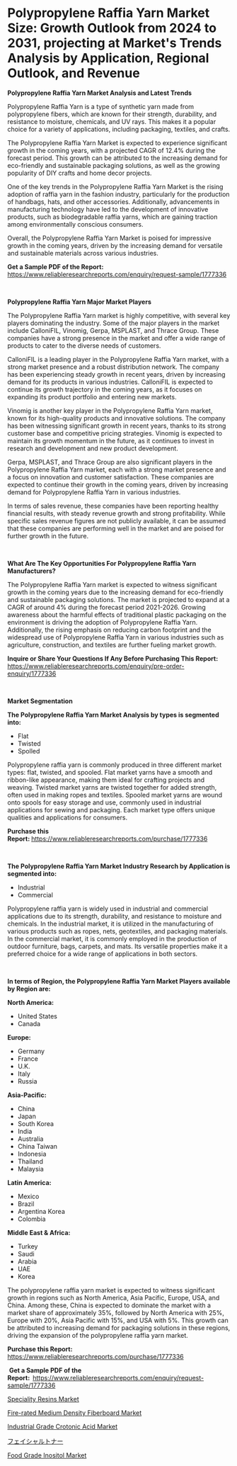 <p><h1>Polypropylene Raffia Yarn Market Size: Growth Outlook from 2024 to 2031, projecting at Market's Trends Analysis by Application, Regional Outlook, and Revenue</h1></p><p><strong>Polypropylene Raffia Yarn Market Analysis and Latest Trends</strong></p>
<p><p>Polypropylene Raffia Yarn is a type of synthetic yarn made from polypropylene fibers, which are known for their strength, durability, and resistance to moisture, chemicals, and UV rays. This makes it a popular choice for a variety of applications, including packaging, textiles, and crafts.</p><p>The Polypropylene Raffia Yarn Market is expected to experience significant growth in the coming years, with a projected CAGR of 12.4% during the forecast period. This growth can be attributed to the increasing demand for eco-friendly and sustainable packaging solutions, as well as the growing popularity of DIY crafts and home decor projects.</p><p>One of the key trends in the Polypropylene Raffia Yarn Market is the rising adoption of raffia yarn in the fashion industry, particularly for the production of handbags, hats, and other accessories. Additionally, advancements in manufacturing technology have led to the development of innovative products, such as biodegradable raffia yarns, which are gaining traction among environmentally conscious consumers.</p><p>Overall, the Polypropylene Raffia Yarn Market is poised for impressive growth in the coming years, driven by the increasing demand for versatile and sustainable materials across various industries.</p></p>
<p><strong>Get a Sample PDF of the Report:&nbsp;</strong> <a href="https://www.reliableresearchreports.com/enquiry/request-sample/1777336">https://www.reliableresearchreports.com/enquiry/request-sample/1777336</a></p>
<p>&nbsp;</p>
<p><strong>Polypropylene Raffia Yarn Major Market Players</strong></p>
<p><p>The Polypropylene Raffia Yarn market is highly competitive, with several key players dominating the industry. Some of the major players in the market include CalloniFIL, Vinomig, Gerpa, MSPLAST, and Thrace Group. These companies have a strong presence in the market and offer a wide range of products to cater to the diverse needs of customers.</p><p>CalloniFIL is a leading player in the Polypropylene Raffia Yarn market, with a strong market presence and a robust distribution network. The company has been experiencing steady growth in recent years, driven by increasing demand for its products in various industries. CalloniFIL is expected to continue its growth trajectory in the coming years, as it focuses on expanding its product portfolio and entering new markets.</p><p>Vinomig is another key player in the Polypropylene Raffia Yarn market, known for its high-quality products and innovative solutions. The company has been witnessing significant growth in recent years, thanks to its strong customer base and competitive pricing strategies. Vinomig is expected to maintain its growth momentum in the future, as it continues to invest in research and development and new product development.</p><p>Gerpa, MSPLAST, and Thrace Group are also significant players in the Polypropylene Raffia Yarn market, each with a strong market presence and a focus on innovation and customer satisfaction. These companies are expected to continue their growth in the coming years, driven by increasing demand for Polypropylene Raffia Yarn in various industries.</p><p>In terms of sales revenue, these companies have been reporting healthy financial results, with steady revenue growth and strong profitability. While specific sales revenue figures are not publicly available, it can be assumed that these companies are performing well in the market and are poised for further growth in the future.</p></p>
<p>&nbsp;</p>
<p><strong>What Are The Key Opportunities For Polypropylene Raffia Yarn Manufacturers?</strong></p>
<p><p>The Polypropylene Raffia Yarn market is expected to witness significant growth in the coming years due to the increasing demand for eco-friendly and sustainable packaging solutions. The market is projected to expand at a CAGR of around 4% during the forecast period 2021-2026. Growing awareness about the harmful effects of traditional plastic packaging on the environment is driving the adoption of Polypropylene Raffia Yarn. Additionally, the rising emphasis on reducing carbon footprint and the widespread use of Polypropylene Raffia Yarn in various industries such as agriculture, construction, and textiles are further fueling market growth.</p></p>
<p><strong>Inquire or Share Your Questions If Any Before Purchasing This Report:</strong> <a href="https://www.reliableresearchreports.com/enquiry/pre-order-enquiry/1777336">https://www.reliableresearchreports.com/enquiry/pre-order-enquiry/1777336</a></p>
<p>&nbsp;</p>
<p><strong>Market Segmentation</strong></p>
<p><strong>The Polypropylene Raffia Yarn Market Analysis by types is segmented into:</strong></p>
<p><ul><li>Flat</li><li>Twisted</li><li>Spolled</li></ul></p>
<p><p>Polypropylene raffia yarn is commonly produced in three different market types: flat, twisted, and spooled. Flat market yarns have a smooth and ribbon-like appearance, making them ideal for crafting projects and weaving. Twisted market yarns are twisted together for added strength, often used in making ropes and textiles. Spooled market yarns are wound onto spools for easy storage and use, commonly used in industrial applications for sewing and packaging. Each market type offers unique qualities and applications for consumers.</p></p>
<p><strong>Purchase this Report:&nbsp;</strong><a href="https://www.reliableresearchreports.com/purchase/1777336">https://www.reliableresearchreports.com/purchase/1777336</a></p>
<p>&nbsp;</p>
<p><strong>The Polypropylene Raffia Yarn Market Industry Research by Application is segmented into:</strong></p>
<p><ul><li>Industrial</li><li>Commercial</li></ul></p>
<p><p>Polypropylene raffia yarn is widely used in industrial and commercial applications due to its strength, durability, and resistance to moisture and chemicals. In the industrial market, it is utilized in the manufacturing of various products such as ropes, nets, geotextiles, and packaging materials. In the commercial market, it is commonly employed in the production of outdoor furniture, bags, carpets, and mats. Its versatile properties make it a preferred choice for a wide range of applications in both sectors.</p></p>
<p>&nbsp;</p>
<p><strong>In terms of Region, the Polypropylene Raffia Yarn Market Players available by Region are:</strong></p>
<p>
    <p> <strong> North America: </strong>
        <ul>
            <li>United States</li>
            <li>Canada</li>
        </ul>
        </p> 
    <p> <strong> Europe: </strong>
        <ul>
            <li>Germany</li>
            <li>France</li>
            <li>U.K.</li>
            <li>Italy</li>
            <li>Russia</li>
        </ul>
        </p> 
    <p> <strong> Asia-Pacific: </strong>
        <ul>
            <li>China</li>
            <li>Japan</li>
            <li>South Korea</li>
            <li>India</li>
            <li>Australia</li>
            <li>China Taiwan</li>
            <li>Indonesia</li>
            <li>Thailand</li>
            <li>Malaysia</li>
        </ul>
        </p> 
    <p> <strong> Latin America: </strong>
        <ul>
            <li>Mexico</li>
            <li>Brazil</li>
            <li>Argentina Korea</li>
            <li>Colombia</li>
        </ul>
        </p> 
    <p> <strong> Middle East & Africa: </strong>
        <ul>
            <li>Turkey</li>
            <li>Saudi</li>
            <li>Arabia</li>
            <li>UAE</li>
            <li>Korea</li>
        </ul>
    </p>
    </p>
<p><p>The polypropylene raffia yarn market is expected to witness significant growth in regions such as North America, Asia Pacific, Europe, USA, and China. Among these, China is expected to dominate the market with a market share of approximately 35%, followed by North America with 25%, Europe with 20%, Asia Pacific with 15%, and USA with 5%. This growth can be attributed to increasing demand for packaging solutions in these regions, driving the expansion of the polypropylene raffia yarn market.</p></p>
<p><strong>Purchase this Report: </strong><a href="https://www.reliableresearchreports.com/purchase/1777336">https://www.reliableresearchreports.com/purchase/1777336</a></p>
<p>&nbsp;<strong>Get a Sample PDF of the Report:&nbsp;&nbsp;</strong><a href="https://www.reliableresearchreports.com/enquiry/request-sample/1777336">https://www.reliableresearchreports.com/enquiry/request-sample/1777336</a></p>
<p><strong></strong></p>
<p><p><a href="https://issuu.com/reportprime-2/docs/speciality-resins-market-size-2030.pptx">Speciality Resins Market</a></p><p><a href="https://issuu.com/reportprime-2/docs/fire-rated-medium-density-fiberboard-market-size-2">Fire-rated Medium Density Fiberboard Market</a></p><p><a href="https://github.com/jj19131/Market-Research-Report-List-1/blob/main/industrial-grade-crotonic-acid-market.md">Industrial Grade Crotonic Acid Market</a></p><p><a href="https://github.com/dzy793153605/Market-Research-Report-List-1/blob/main/5413128847.md">フェイシャルトナー</a></p><p><a href="https://github.com/jodemen/Market-Research-Report-List-1/blob/main/food-grade-inositol-market.md">Food Grade Inositol Market</a></p></p>